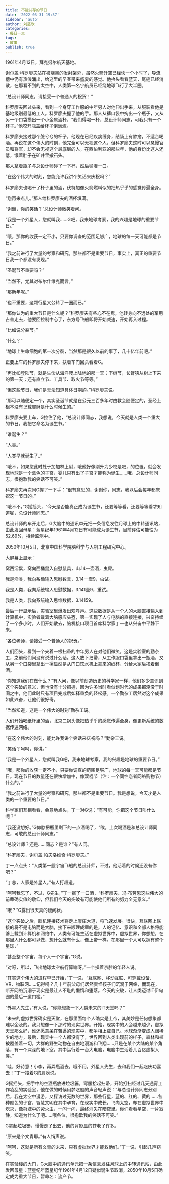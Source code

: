 ```yaml
---
title: 不能共存的节日
date: '2022-03-31 19:37'
sidebar: 'auto'
author: 刘慈欣
categories:
- 每日一文
tags:
- 故事
publish: true
---
```


1961年4月12日，拜克努尔航天基地。

谢尔盖·科罗廖夫站在被烧黑的发射架旁，虽然火箭升空已经快一个小时了，导流槽中仍有热浪涌出，给这里的早春带来盛夏的感觉。他抬头看看蓝天，尾迹已经消散，在那看不到的太空中，人类第一名宇航员已经绕地球飞行了大半圈。

“总设计师同志，请接受一个普通人的祝贺！”

科罗廖夫回过头来，看到一个身穿工作服的中年男人对他伸出手来，从服装看他是基地级别最低的工人。科罗廖夫握了他的手。那人从裤口袋中掏出一个瓶子，又从另一个口袋摸出一个小金属酒杯，“我们得喝一杯，总设计师同志，可我只有一个杯子。”他咬开瓶盖给杯子倒满酒。

科罗廖夫接过那个脏兮兮的杯子，他现在已经疾病缠身，结肠上有肿瘤，不适合喝酒。再说在这个伟大的时刻，他完全可以无视这个人，但科罗廖夫这时可以怠慢官员和将军，却不会无视这个最底层的人，在西伯利亚的那些年，他的身份比这人还低，饿着肚子在矿井里搬石头。

那人拿着瓶子与总设计师碰了一下杯，然后猛灌一口。

“在这个伟大的时刻，您能允许我讲个笑话来庆祝吗？”

科罗廖夫也喝干了杯子里的酒，伏特加像火箭燃料似的把热乎乎的感觉传遍全身。

“您再来点儿。”那人给科罗廖夫的酒杯填满。

“谢谢，你的笑话？”总设计师微笑着问。

“我是一个外星人，您就叫我……G吧，我来地球考察，我的兴趣是地球的重要节日。”

“哦，那你的收获一定不小，只要你调查的范围足够广，地球的每一天可能都是节日。”

“我之前进行了大量的考察和研究，那些都不是重要节日，事实上，真正的重要节日我一个都没有发现。”

“圣诞节不重要吗？”

“当然不，尤其对布尔什维克而言。”

“那新年呢。”

“也不重要，这颗行星又公转了一圈而已。”

“那你认为的重大节日是什么呢？”科罗廖夫有些心不在焉，他转身向不远处的军用吉普走去，他要回控制中心了，东方号飞船即将开始减速，开始再入过程。

“比如说分裂节。”

“什么？”

“地球上生命细胞的第一次分裂，当然那是很久以前的事了，几十亿年前吧。”

正要上车的科罗廖夫停下来，扶着车门回头看着G。

“再比如登陆节，就是生命从海洋爬上陆地的那一天；下树节，长臂猿从树上下来的第一天；还有直立节、工具节、取火节等等。”

“但这些节日，我们是无法知道具体日期的。”科罗廖夫说。

“那可以随便定一个，其实圣诞节就是在公元三百多年时由教会随便定的，圣经上根本没有记载耶稣是什么时候生的。”

科罗廖夫要上车，G拉住了他，“总设计师同志，我想说，今天就是人类一个重大的节日，我把它命名为诞生节。”

“谁诞生？”

“人类。”

“人类早就诞生了。”

“哦不，如果您此时处于加加林上尉，哦他好像刚升为少校是吧，的位置，就会发现地球是一个蓝色的子宫，婴儿只有出了子宫才能称为诞生……哦，总设计师同志，很抱歉我的笑话不可笑。”

科罗廖夫再次同G握了一下手：“很有意思的，谢谢你，同志，我以后会每年都庆祝这一节日的。”

“哦不不，”G摇摇头，“今天是否能真正成为诞生节，还要等等看，还要等等看才知道呢，总设计师同志。”

总设计师的车开走后，G大脑中的通讯单元把一条信息发往月球上的中转通讯站，由此发回母星：蓝星纪年1961年4月12日有可能成为诞生节，目前评估可能性为52.69%，持续监测中。

2050年10月5日，北京中国科学院脑科学与人机工程研究中心。

大屏幕上显示：

窝西淫累，窝向西桶鼠入自慰鼠具，山.14一壶酒，虫屎。

我是淫类，我向系桶输入思慰数具，3.14一壶9，虫试。

我是人类，我向系统输入思慰数据，3.141壶9，重试。

我是人类，我向系统输入思维数据，3.14159。

最后一行显示后，实验室里爆发出欢呼声。这些数据是从一个人的大脑直接输入到计算机中，实验者戴着大脑感应头盔，第一实现了人与电脑的直接连接，兴奋持续了一个多小时，人们开始散去，脑机接口项目首席科学家丁一也从兴奋中平静下来。

“各位老师，请接受一个普通人的祝贺。”

人们回头，看到一个夹着一根扫帚的中年男人在对他们微笑，这是实验室的勤杂工，之前他们间没有说过什么话。这人放下扫帚，从工作服口袋里拿出一瓶酒，又从另一个口袋里拿出一摞显然是从门口饮水机上拿来的纸杯，分给大家后挨着倒酒。

“你知道我们在做什么？”有人问，像以前创造历史的科学家一样，他们多少意识到这个突破的意义，但也没有十分把握，因为许多当时看似划时代的成果都淹没于时间之中，他们此时只有项目完成后如释重负的轻松感。一个勤杂工居然对这个成果如此兴奋，让他们很好奇。

“当然知道，这是一个伟大的时刻”勤杂工说。

人们开始喝纸杯里的酒，北京二锅头像把热乎乎的感觉传遍全身，像更新系统的数据传遍网络。

“在这个伟大的时刻，能允许我讲个笑话来庆祝吗？”勤杂工说。

“笑话？呵呵，你讲。”

“我是一个外星人，您就叫我G吧，我来地球考察，我的兴趣是地球的重要节日。”

“哦，那你的收获一定不小，只要你调查的范围足够广，地球的每一天可能都是节日。现在节日的数量还在很快增加中，像双棍节（注：一个同性恋者网络购物节）什么的。”

“我之前进行了大量的考察和研究，那些都不是重要节日。我是想说，今天才是人类的一个重要的节日。”

科学家们互相看看，会意地点头，丁一对G说：“有可能，你把这个节日叫什么呢？”

“我还没想好。”G仰脖把瓶里剩下的一点酒喝了，“唉，上次喝酒是和总设计师同志，可敬的总设计师同志。”

“总设计师？还是……同志？是谁？”有人问。

“科罗廖夫，谢尔盖·帕夫洛维奇·科罗廖夫。”

丁一点点头：“人类第一艘宇宙飞船的总设计师，不过，他活着的时候还没有你吧？”

“丁总，人家是外星人。”有人打趣道。

“呵呵我忘了，不过，G先生，”丁一抿了一口酒，“科罗廖夫、冯·布劳恩这些伟大的前辈确实值的敬仰，但我们今天的突破有可能使他们所有的努力全无意义。”

“哦？”G露出很天真的疑问状。

“这个突破之后，脑机连接技术将走上康庄大道，将飞速发展。很快，互联网上联接的将不是电脑而是大脑，接下来顺理成章的是，人的记忆、意识和全部人格将能够上载到计算机和网络中，人类有可能生活在虚拟世界中，虚拟世界，你想想，在那里人什么都可以做，想什么就有什么，像上帝一样。在那里一个人可以拥有整个星球，”

“甚至整个宇宙，每个人一个宇宙。”G说。

“对呀，所以，飞出地球太空航行算嘛呀。”一个操着京腔的年轻人说。

“其实这个伟大的进程早已开始，”丁一说，“互联网、移动互联、可穿戴设备、VR、物联网……记得吗？几十年前父母们居然责怪孩子们沉溺于网络，而现在，断开网络沉溺于现实是最让人不耻的懒惰和堕落。今天的突破，让人类迈过IT伊甸园的最后一道门槛。”

“外星人先生，”有人说，“你能想象一下人类未来的IT天堂吗？”

“未来的虚拟世界确实是天堂，在那里面每个人确实是上帝，其美妙是任何想象都难以企及的。我只想像一下那时的现实世界。开始，现实中的人会越来越少，虚拟天堂那么好，谁还愿意呆在苦逼的现实中，都争相上载自己。地球渐渐变成人烟稀少的地方，最后，现实中一个人都没有了，世界回到人类出现前的样子，森林和植被覆盖着一切，大群的野生动物在自由地漫游和飞翔……只是在某个大陆的某个角落，有一个深深的地下室，其中运行着一台大电脑，电脑中生活着几百亿虚拟人类。”

“哇，好诗意！小李，再弄瓶酒去，哦不用，外星人先生，去和我们一起吃庆功宴去！”丁一搂着G的肩膀说。

G摇摇头，把手中的空酒瓶放进垃圾篓，弯腰拾起扫帚，开始打扫经过几天通宵工作凌乱的实验室，他在做的时候用梦呓般的声音轻声说：“与总设计师同志分别后，我在太空中漫游，又探访过无数的世界，那些行星，蓝的、红的、黄的……各种颜色的子宫，智慧文明在其中孕育，在现实中成长，飞向太空，却在虚拟世界中熄灭，像荷塘中的荧火虫，一闪一闪，最终消失在暗夜里。你们看看星空，一片寂静，知道为什么了吧……哦各位，很抱歉我的笑话不可笑。”

G拿起垃圾篓，慢慢走了出去，他的背影显的苍老了许多。

“原来是个文青耶。”有人悄声说。

“呵呵，这就是所有文青的未来，只有虚拟世界才能救他们。”丁一说，引起几声窃笑。

在实验楼的大门，G大脑中的通讯单元把一条信息发往月球上的中转通讯站，由此发回母星：蓝星纪年蓝星纪年1961年4月12日疑似诞生节取消，2050年10月5日确定成为重大节日，暂命名：流产节。